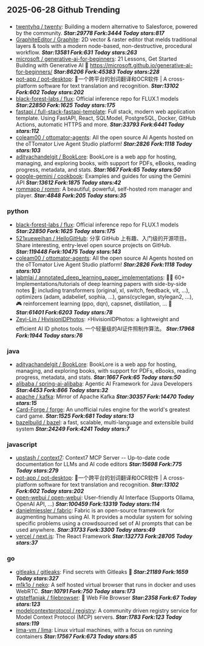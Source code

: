 ## 2025-06-28 Github Trending

### 
* [twentyhq / twenty](https://github.com/twentyhq/twenty): Building a modern alternative to Salesforce, powered by the community. ***Star:29778 Fork:3444 Today stars:817***
* [GraphiteEditor / Graphite](https://github.com/GraphiteEditor/Graphite): 2D vector & raster editor that melds traditional layers & tools with a modern node-based, non-destructive, procedural workflow. ***Star:13581 Fork:631 Today stars:263***
* [microsoft / generative-ai-for-beginners](https://github.com/microsoft/generative-ai-for-beginners): 21 Lessons, Get Started Building with Generative AI 🔗 https://microsoft.github.io/generative-ai-for-beginners/ ***Star:86206 Fork:45383 Today stars:228***
* [pot-app / pot-desktop](https://github.com/pot-app/pot-desktop): 🌈一个跨平台的划词翻译和OCR软件 | A cross-platform software for text translation and recognition. ***Star:13102 Fork:602 Today stars:202***
* [black-forest-labs / flux](https://github.com/black-forest-labs/flux): Official inference repo for FLUX.1 models ***Star:22850 Fork:1625 Today stars:175***
* [fastapi / full-stack-fastapi-template](https://github.com/fastapi/full-stack-fastapi-template): Full stack, modern web application template. Using FastAPI, React, SQLModel, PostgreSQL, Docker, GitHub Actions, automatic HTTPS and more. ***Star:33793 Fork:6441 Today stars:112***
* [coleam00 / ottomator-agents](https://github.com/coleam00/ottomator-agents): All the open source AI Agents hosted on the oTTomator Live Agent Studio platform! ***Star:2826 Fork:1118 Today stars:103***
* [adityachandelgit / BookLore](https://github.com/adityachandelgit/BookLore): BookLore is a web app for hosting, managing, and exploring books, with support for PDFs, eBooks, reading progress, metadata, and stats. ***Star:1667 Fork:65 Today stars:50***
* [google-gemini / cookbook](https://github.com/google-gemini/cookbook): Examples and guides for using the Gemini API ***Star:13612 Fork:1875 Today stars:42***
* [rommapp / romm](https://github.com/rommapp/romm): A beautiful, powerful, self-hosted rom manager and player. ***Star:4848 Fork:205 Today stars:35***

### python
* [black-forest-labs / flux](https://github.com/black-forest-labs/flux): Official inference repo for FLUX.1 models ***Star:22850 Fork:1625 Today stars:175***
* [521xueweihan / HelloGitHub](https://github.com/521xueweihan/HelloGitHub): 分享 GitHub 上有趣、入门级的开源项目。Share interesting, entry-level open source projects on GitHub. ***Star:119448 Fork:10475 Today stars:143***
* [coleam00 / ottomator-agents](https://github.com/coleam00/ottomator-agents): All the open source AI Agents hosted on the oTTomator Live Agent Studio platform! ***Star:2826 Fork:1118 Today stars:103***
* [labmlai / annotated_deep_learning_paper_implementations](https://github.com/labmlai/annotated_deep_learning_paper_implementations): 🧑‍🏫 60+ Implementations/tutorials of deep learning papers with side-by-side notes 📝; including transformers (original, xl, switch, feedback, vit, ...), optimizers (adam, adabelief, sophia, ...), gans(cyclegan, stylegan2, ...), 🎮 reinforcement learning (ppo, dqn), capsnet, distillation, ... 🧠 ***Star:61401 Fork:6203 Today stars:78***
* [Zeyi-Lin / HivisionIDPhotos](https://github.com/Zeyi-Lin/HivisionIDPhotos): ⚡️HivisionIDPhotos: a lightweight and efficient AI ID photos tools. 一个轻量级的AI证件照制作算法。 ***Star:17968 Fork:1944 Today stars:76***

### java
* [adityachandelgit / BookLore](https://github.com/adityachandelgit/BookLore): BookLore is a web app for hosting, managing, and exploring books, with support for PDFs, eBooks, reading progress, metadata, and stats. ***Star:1667 Fork:65 Today stars:50***
* [alibaba / spring-ai-alibaba](https://github.com/alibaba/spring-ai-alibaba): Agentic AI Framework for Java Developers ***Star:4453 Fork:866 Today stars:32***
* [apache / kafka](https://github.com/apache/kafka): Mirror of Apache Kafka ***Star:30357 Fork:14470 Today stars:15***
* [Card-Forge / forge](https://github.com/Card-Forge/forge): An unofficial rules engine for the world's greatest card game. ***Star:1525 Fork:681 Today stars:13***
* [bazelbuild / bazel](https://github.com/bazelbuild/bazel): a fast, scalable, multi-language and extensible build system ***Star:24249 Fork:4241 Today stars:7***

### javascript
* [upstash / context7](https://github.com/upstash/context7): Context7 MCP Server -- Up-to-date code documentation for LLMs and AI code editors ***Star:15698 Fork:775 Today stars:279***
* [pot-app / pot-desktop](https://github.com/pot-app/pot-desktop): 🌈一个跨平台的划词翻译和OCR软件 | A cross-platform software for text translation and recognition. ***Star:13102 Fork:602 Today stars:202***
* [open-webui / open-webui](https://github.com/open-webui/open-webui): User-friendly AI Interface (Supports Ollama, OpenAI API, ...) ***Star:100459 Fork:13319 Today stars:114***
* [danielmiessler / fabric](https://github.com/danielmiessler/fabric): Fabric is an open-source framework for augmenting humans using AI. It provides a modular system for solving specific problems using a crowdsourced set of AI prompts that can be used anywhere. ***Star:31733 Fork:3300 Today stars:49***
* [vercel / next.js](https://github.com/vercel/next.js): The React Framework ***Star:132773 Fork:28705 Today stars:37***

### go
* [gitleaks / gitleaks](https://github.com/gitleaks/gitleaks): Find secrets with Gitleaks 🔑 ***Star:21189 Fork:1659 Today stars:327***
* [m1k1o / neko](https://github.com/m1k1o/neko): A self hosted virtual browser that runs in docker and uses WebRTC. ***Star:10791 Fork:750 Today stars:173***
* [gtsteffaniak / filebrowser](https://github.com/gtsteffaniak/filebrowser): 📂 Web File Browser ***Star:2358 Fork:67 Today stars:123***
* [modelcontextprotocol / registry](https://github.com/modelcontextprotocol/registry): A community driven registry service for Model Context Protocol (MCP) servers. ***Star:1783 Fork:123 Today stars:119***
* [lima-vm / lima](https://github.com/lima-vm/lima): Linux virtual machines, with a focus on running containers ***Star:17567 Fork:673 Today stars:85***
